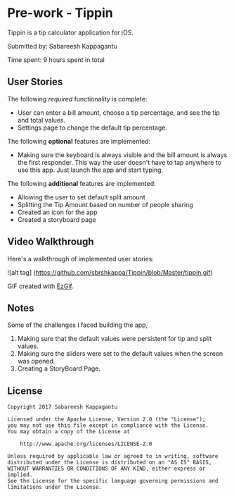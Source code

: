 # Pre-work - Tippin

Tippin is a tip calculator application for iOS.

Submitted by: Sabareesh Kappagantu

Time spent: 9 hours spent in total

## User Stories

The following *required* functionality is complete:

 * User can enter a bill amount, choose a tip percentage, and see the tip and total values.
 * Settings page to change the default tip percentage.

The following **optional** features are implemented:
* Making sure the keyboard is always visible and the bill amount is always the first responder. This way the user doesn't have to tap anywhere to use this app. Just launch the app and start typing.


The following **additional** features are implemented:

* Allowing the user to set default split amount
* Splitting the Tip Amount based on number of people sharing
* Created an icon for the app
* Created a storyboard page

## Video Walkthrough 

Here's a walkthrough of implemented user stories:

![alt tag] (https://github.com/sbrshkappa/Tippin/blob/Master/tippin.gif)

GIF created with [EzGif](http://www.ezgif.com).

## Notes

Some of the challenges I faced building the app,

1. Making sure that the default values were persistent for tip and split values.
2. Making sure the sliders were set to the default values when the screen was opened.
3. Creating a StoryBoard Page.


## License

    Copyright 2017 Sabareesh Kappagantu

    Licensed under the Apache License, Version 2.0 (the "License");
    you may not use this file except in compliance with the License.
    You may obtain a copy of the License at

        http://www.apache.org/licenses/LICENSE-2.0

    Unless required by applicable law or agreed to in writing, software
    distributed under the License is distributed on an "AS IS" BASIS,
    WITHOUT WARRANTIES OR CONDITIONS OF ANY KIND, either express or implied.
    See the License for the specific language governing permissions and
    limitations under the License.
